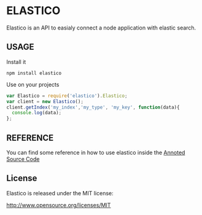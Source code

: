 ELASTICO
========

Elastico is an API to easialy connect a node application with
elastic search.

USAGE
-----
Install it

    npm install elastico

Use on your projects

```js
var Elastico = require('elastico').Elastico;
var client = new Elastico();
client.getIndex('my_index','my_type', 'my_key', function(data){
  console.log(data);
};
```

REFERENCE
---------

You can find some reference in how to use elastico inside the
[Annoted Source Code](http://pedrosnk.github.com/elastico/docs/elastico.html)

License
-------

Elastico is released under the MIT license:

http://www.opensource.org/licenses/MIT
